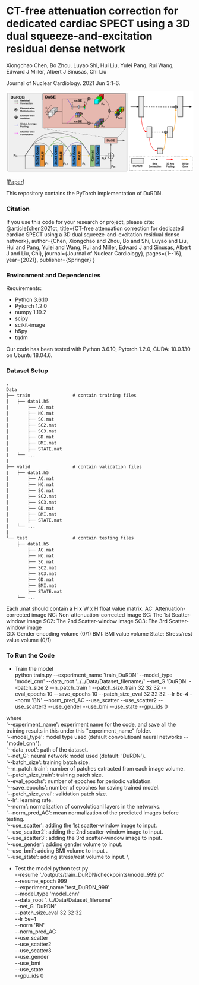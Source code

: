 # CT-free attenuation correction for dedicated cardiac SPECT using a 3D dual squeeze-and-excitation residual dense network

Xiongchao Chen, Bo Zhou, Luyao Shi, Hui Liu, Yulei Pang, Rui Wang, Edward J Miller, Albert J Sinusas, Chi Liu

Journal of Nuclear Cardiology. 2021 Jun 3:1-6.

![image](IMAGE/DuRDB.png)

[[Paper](https://link.springer.com/content/pdf/10.1007/s12350-021-02672-0.pdf)]

This repository contains the PyTorch implementation of DuRDN.

### Citation
If you use this code for your research or project, please cite:
    @article{chen2021ct,
      title={CT-free attenuation correction for dedicated cardiac SPECT using a 3D dual squeeze-and-excitation residual dense network},
      author={Chen, Xiongchao and Zhou, Bo and Shi, Luyao and Liu, Hui and Pang, Yulei and Wang, Rui and Miller, Edward J and Sinusas, Albert J and Liu, Chi},
      journal={Journal of Nuclear Cardiology},
      pages={1--16},
      year={2021},
      publisher={Springer}
    }
 
 ### Environment and Dependencies
 Requirements:
 * Python 3.6.10
 * Pytorch 1.2.0
 * numpy 1.19.2
 * scipy
 * scikit-image
 * h5py
 * tqdm
 
 Our code has been tested with Python 3.6.10, Pytorch 1.2.0, CUDA: 10.0.130 on Ubuntu 18.04.6.
 
 ### Dataset Setup
    .
    Data
    ├── train                # contain training files
    |   ├── data1.h5
    |       ├── AC.mat  
    |       ├── NC.mat
    |       ├── SC.mat
    |       ├── SC2.mat
    |       ├── SC3.mat
    |       ├── GD.mat
    |       ├── BMI.mat
    |       ├── STATE.mat
    |   └── ...  
    |
    ├── valid                # contain validation files
    |   ├── data1.h5
    |       ├── AC.mat  
    |       ├── NC.mat
    |       ├── SC.mat
    |       ├── SC2.mat
    |       ├── SC3.mat
    |       ├── GD.mat
    |       ├── BMI.mat
    |       ├── STATE.mat
    |   └── ... 
    |
    └── test                 # contain testing files
        ├── data1.h5
            ├── AC.mat  
            ├── NC.mat
            ├── SC.mat
            ├── SC2.mat
            ├── SC3.mat
            ├── GD.mat
            ├── BMI.mat
            ├── STATE.mat
        └── ... 

Each .mat should contain a H x W x H float value matrix. 
AC: Attenuation-corrected image
NC: Non-attenuation-corrected image
SC: The 1st Scatter-window image
SC2: The 2nd Scatter-window image
SC3: The 3rd Scatter-window image   
GD: Gender encoding volume (0/1)
BMI: BMI value volume
State: Stress/rest value volume (0/1)

### To Run the Code
- Train the model \
python train.py --experiment_name 'train_DuRDN' --model_type 'model_cnn' --data_root '../../Data/Dataset_filename/' --net_G 'DuRDN' --batch_size 2 --n_patch_train 1 --patch_size_train 32 32 32 --eval_epochs 10 --save_epochs 10 --patch_size_eval 32 32 32 --lr 5e-4 --norm 'BN' --norm_pred_AC --use_scatter --use_scatter2 --use_scatter3 --use_gender --use_bmi --use_state --gpu_ids 0

where \
'--experiment_name': experiment name for the code, and save all the training results in this under this "experiment_name" folder. \
'--model_type': model type used (default convolutioanl neural networks -- "model_cnn"). \
'--data_root': path of the dataset. \
'--net_G': neural network model used (default: 'DuRDN'). \
'--batch_size': training batch size. \
'--n_patch_train': number of patches extracted from each image volume. \
'--patch_size_train': training patch size. \
'--eval_epochs': number of epoches for periodic validation. \
'--save_epochs': number of epoches for saving trained model. \
'--patch_size_eval': validation patch size. \
'--lr': learning rate. \
'--norm': normalization of convolutioanl layers in the networks. \
'--norm_pred_AC': mean normalization of the predicted images before testing. \
'--use_scatter': adding the 1st scatter-window image to input. \
'--use_scatter2': adding the 2nd scatter-window image to input. \
'--use_scatter3': adding the 3rd scatter-window image to input. \
'--use_gender': adding gender volume to input. \
'--use_bmi': adding BMI volume to input . \
'--use_state': adding stress/rest volume to input. \

- Test the model
python test.py \
--resume './outputs/train_DuRDN/checkpoints/model_999.pt' \
--resume_epoch 999 \
--experiment_name 'test_DuRDN_999' \
--model_type 'model_cnn' \
--data_root '../../Data/Dataset_filename' \
--net_G 'DuRDN' \
--patch_size_eval 32 32 32 \
--lr 5e-4 \
--norm 'BN' \
--norm_pred_AC \
--use_scatter \
--use_scatter2 \
--use_scatter3 \
--use_gender \
--use_bmi \
--use_state \
--gpu_ids 0




 
